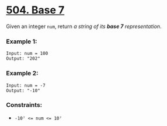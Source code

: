 # [504. Base 7](https://leetcode.com/problems/base-7/)

Given an integer `num`, return *a string of its **base 7** representation*.


### Example 1:
```
Input: num = 100
Output: "202"
```

### Example 2:
```
Input: num = -7
Output: "-10"
```

### Constraints:

- `-10⁷ <= num <= 10⁷`
